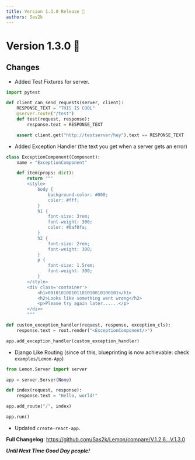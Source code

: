 ```yaml
---
title: Version 1.3.0 Release 🧪
authors: Sas2k
---
```


# Version 1.3.0 🧪

## Changes

- Added Test Fixtures for server.

```python
import pytest

def client_can_send_requests(server, client):
    RESPONSE_TEXT = "THIS IS COOL"
    @server.route("/test")
    def test(request, response):
        response.text = RESPONSE_TEXT

    assert client.get("http://testserver/hey").text == RESPONSE_TEXT
```

- Added Exception Handler (the text you get when a server gets an error)

```python
class ExceptionComponent(Component):
    name = "ExceptionComponent"

    def item(props: dict):
        return """
        <style>
            body {
                background-color: #000;
                color: #fff;
            }
            h1 {
                font-size: 3rem;
                font-weight: 300;
                color: #0af0fa;
            }
            h2 {
                font-size: 2rem;
                font-weight: 300;
            }
            p {
                font-size: 1.5rem;
                font-weight: 300;
            }
        </style>
        <div class='container'>
            <h1>001010100101101010010100101</h1>
            <h2>Looks like something went wrong</h2>
            <p>Please try again later......</p>
        </div>
        """

def custom_exception_handler(request, response, exception_cls):
    response.text = root.render("<ExceptionComponent/>")

app.add_exception_handler(custom_exception_handler)
```

- Django Like Routing (since of this, blueprinting is now achievable: check `examples/Lemon-App`)

```python
from Lemon.Server import server

app = server.Server(None)

def index(request, response):
    response.text = "Hello, world!"

app.add_route("/", index)

app.run()
```

- Updated `create-react-app`.

**Full Changelog**: https://github.com/Sas2k/Lemon/compare/V.1.2.6...V.1.3.0

_**Until Next Time Good Day people!**_